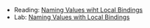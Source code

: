 * Reading: [Naming Values wiht Local Bindings](../readings/let-reading.html)
* Lab: [Naming Values with Local Bindings](../labs/let-lab.html)
